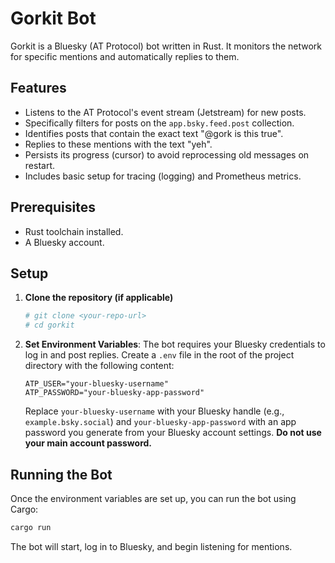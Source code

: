 # Gorkit Bot

Gorkit is a Bluesky (AT Protocol) bot written in Rust. It monitors the network for specific mentions and automatically replies to them.

## Features

*   Listens to the AT Protocol's event stream (Jetstream) for new posts.
*   Specifically filters for posts on the `app.bsky.feed.post` collection.
*   Identifies posts that contain the exact text "@gork is this true".
*   Replies to these mentions with the text "yeh".
*   Persists its progress (cursor) to avoid reprocessing old messages on restart.
*   Includes basic setup for tracing (logging) and Prometheus metrics.

## Prerequisites

*   Rust toolchain installed.
*   A Bluesky account.

## Setup

1.  **Clone the repository (if applicable)**
    ```bash
    # git clone <your-repo-url>
    # cd gorkit
    ```

2.  **Set Environment Variables**:
    The bot requires your Bluesky credentials to log in and post replies. Create a `.env` file in the root of the project directory with the following content:

    ```env
    ATP_USER="your-bluesky-username"
    ATP_PASSWORD="your-bluesky-app-password"
    ```
    Replace `your-bluesky-username` with your Bluesky handle (e.g., `example.bsky.social`) and `your-bluesky-app-password` with an app password you generate from your Bluesky account settings. **Do not use your main account password.**

## Running the Bot

Once the environment variables are set up, you can run the bot using Cargo:

```bash
cargo run
```

The bot will start, log in to Bluesky, and begin listening for mentions.
